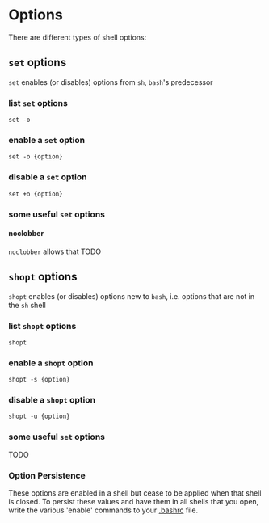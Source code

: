 # Options

There are different types of shell options:

## `set` options

`set` enables (or disables) options from `sh`, `bash`'s predecessor

### list `set` options

`set -o`

### enable a `set` option

`set -o {option}`

### disable a `set` option

`set +o {option}`

### some useful `set` options

#### noclobber

`noclobber` allows that TODO

## `shopt` options

`shopt` enables (or disables) options new to `bash`, i.e. options that are not in the `sh` shell

### list `shopt` options

`shopt`

### enable a `shopt` option

`shopt -s {option}`

### disable a `shopt` option

`shopt -u {option}`

### some useful `set` options

TODO

### Option Persistence

These options are enabled in a shell but cease to be applied when that shell is closed. To persist these values and have them in all shells that you open, write the various 'enable' commands to your [.bashrc](../pages/bashrc.md) file.